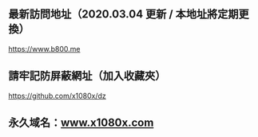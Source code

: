 最新訪問地址（2020.03.04 更新 / 本地址將定期更換）
-
https://www.b800.me

請牢記防屏蔽網址（加入收藏夾）
-
https://github.com/x1080x/dz

永久域名：www.x1080x.com
-
